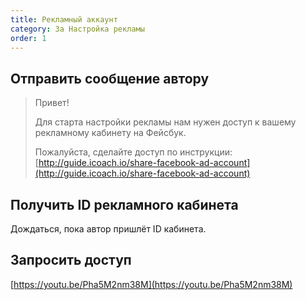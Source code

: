 ```yaml
---
title: Рекламный аккаунт
category: 3a Настройка рекламы
order: 1
---
```


## Отправить сообщение автору

> Привет!
>
> Для старта настройки рекламы нам нужен доступ к вашему рекламному кабинету на Фейсбук.
>
> Пожалуйста, сделайте доступ по инструкции: [http://guide.icoach.io/share-facebook-ad-account](http://guide.icoach.io/share-facebook-ad-account) 

## Получить ID рекламного кабинета

Дождаться, пока автор пришлёт ID кабинета.

## Запросить доступ

[https://youtu.be/Pha5M2nm38M](https://youtu.be/Pha5M2nm38M)